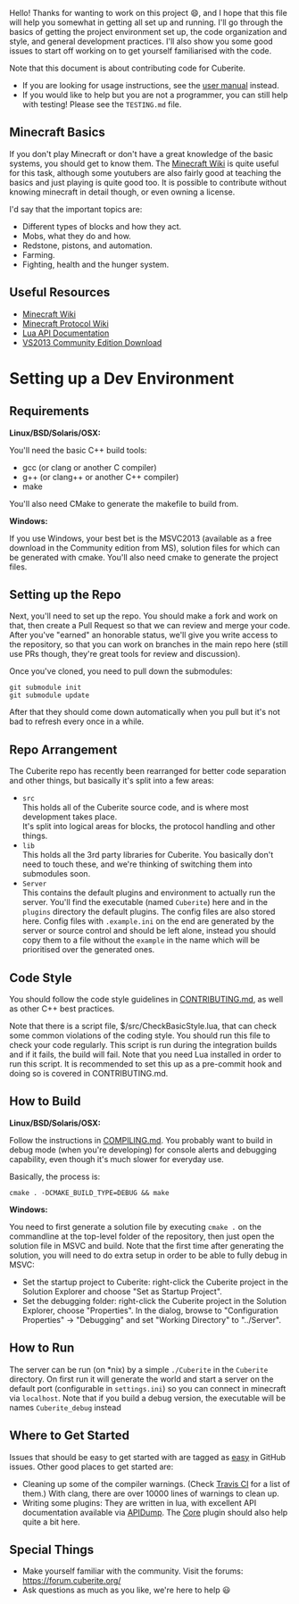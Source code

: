 Hello! Thanks for wanting to work on this project :smile:, and I hope that this file will help you somewhat in getting all set up and running. I'll go through the basics of getting the project environment set up, the code organization and style, and general development practices. I'll also show you some good issues to start off working on to get yourself familiarised with the code.

Note that this document is about contributing code for Cuberite.

 - If you are looking for usage instructions, see the [user manual](https://book.cuberite.org/) instead.
 - If you would like to help but you are not a programmer, you can still help with testing! Please see the `TESTING.md` file.

Minecraft Basics
----------------

If you don't play Minecraft or don't have a great knowledge of the basic systems, you should get to know them. The [Minecraft Wiki](http://minecraft.gamepedia.com/Minecraft_Wiki) is quite useful for this task, although some youtubers are also fairly good at teaching the basics and just playing is quite good too. It is possible to contribute without knowing minecraft in detail though, or even owning a license.

I'd say that the important topics are:

* Different types of blocks and how they act.
* Mobs, what they do and how.
* Redstone, pistons, and automation.
* Farming.
* Fighting, health and the hunger system.

Useful Resources
----------------

 * [Minecraft Wiki](http://minecraft.gamepedia.com/Minecraft_Wiki)
 * [Minecraft Protocol Wiki](http://wiki.vg/Main_Page)
 * [Lua API Documentation](https://api.cuberite.org/)
 * [VS2013 Community Edition Download](https://www.visualstudio.com/products/visual-studio-community-vs)

Setting up a Dev Environment
============================

Requirements
------------

**Linux/BSD/Solaris/OSX:**

You'll need the basic C++ build tools:

 * gcc (or clang or another C compiler)
 * g++ (or clang++ or another C++ compiler)
 * make

You'll also need CMake to generate the makefile to build from.

**Windows:**

If you use Windows, your best bet is the MSVC2013 (available as a free download in the Community edition from MS), solution files for which can be generated with cmake. You'll also need cmake to generate the project files.

Setting up the Repo
-------------------

Next, you'll need to set up the repo. You should make a fork and work on that, then create a Pull Request so that we can review and merge your code. After you've "earned" an honorable status, we'll give you write access to the repository, so that you can work on branches in the main repo here (still use PRs though, they're great tools for review and discussion).

Once you've cloned, you need to pull down the submodules:

    git submodule init
    git submodule update

After that they should come down automatically when you pull but it's not bad to refresh every once in a while.

Repo Arrangement
---------------------------

The Cuberite repo has recently been rearranged for better code separation and other things, but basically it's split into a few areas:

 * `src`  
   This holds all of the Cuberite source code, and is where most development takes place.  
   It's split into logical areas for blocks, the protocol handling and other things.
 * `lib`  
   This holds all the 3rd party libraries for Cuberite. You basically don't need to touch these, and we're thinking of switching them into submodules soon.
 * `Server`  
   This contains the default plugins and environment to actually run the server. You'll find the executable (named `Cuberite`) here and in the `plugins` directory the default plugins. The config files are also stored here. Config files with `.example.ini` on the end are generated by the server or source control and should be left alone, instead you should copy them to a file without the `example` in the name which will be prioritised over the generated ones.

Code Style
----------

You should follow the code style guidelines in  [CONTRIBUTING.md](https://github.com/cuberite/cuberite/blob/master/CONTRIBUTING.md), as well as other C++ best practices.

Note that there is a script file, $/src/CheckBasicStyle.lua, that can check some common violations of the coding style. You should run this file to check your code regularly. This script is run during the integration builds and if it fails, the build will fail. Note that you need Lua installed in order to run this script. It is recommended to set this up as a pre-commit hook and doing so is covered in CONTRIBUTING.md.


How to Build
------------------

**Linux/BSD/Solaris/OSX:**

Follow the instructions in [COMPILING.md](https://github.com/cuberite/cuberite/blob/master/COMPILING.md). You probably want to build in debug mode (when you're developing) for console alerts and debugging capability, even though it's much slower for everyday use.

Basically, the process is:

    cmake . -DCMAKE_BUILD_TYPE=DEBUG && make

**Windows:**

You need to first generate a solution file by executing `cmake .` on the commandline at the top-level folder of the repository, then just open the solution file in MSVC and build. Note that the first time after generating the solution, you will need to do extra setup in order to be able to fully debug in MSVC:
- Set the startup project to Cuberite: right-click the Cuberite project in the Solution Explorer and choose "Set as Startup Project".
- Set the debugging folder: right-click the Cuberite project in the Solution Explorer, choose "Properties". In the dialog, browse to "Configuration Properties" -> "Debugging" and set "Working Directory" to "../Server".

How to Run
----------

The server can be run (on *nix) by a simple `./Cuberite` in the `Cuberite` directory. On first run it will generate the world and start a server on the default port (configurable in `settings.ini`) so you can connect in minecraft via `localhost`. Note that if you build a debug version, the executable will be names `Cuberite_debug` instead

Where to Get Started
-------------------------------

Issues that should be easy to get started with are tagged as [easy](https://github.com/cuberite/cuberite/issues?q=is%3Aopen+is%3Aissue+label%3Aeffort%2Feasy) in GitHub issues. Other good places to get started are:

 * Cleaning up some of the compiler warnings. (Check [Travis CI](https://travis-ci.org/cuberite/cuberite) for a list of them.) With clang, there are over 10000 lines of warnings to clean up.
 *  Writing some plugins: They are written in lua, with excellent API documentation available via [APIDump](http://api-docs.cuberite.org/). The [Core](https://github.com/cuberite/Core) plugin should also help quite a bit here.

Special Things
---------------------
 * Make yourself familiar with the community. Visit the forums: https://forum.cuberite.org/
 * Ask questions as much as you like, we're here to help :smiley:
